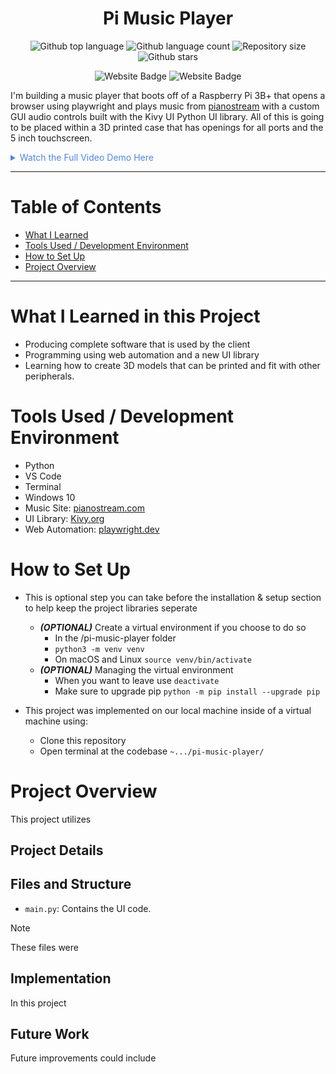 


<h1 align="center">Pi Music Player</h1>

<p align="center">
  <img alt="Github top language" src="https://img.shields.io/github/languages/top/mitchellkolb/pi-music-player?color=A22846">

  <img alt="Github language count" src="https://img.shields.io/github/languages/count/mitchellkolb/pi-music-player?color=A22846">

  <img alt="Repository size" src="https://img.shields.io/github/repo-size/mitchellkolb/pi-music-player?color=A22846">

  <img alt="Github stars" src="https://img.shields.io/github/stars/mitchellkolb/pi-music-player?color=A22846" />
</p>

<p align="center">
<img
    src="https://img.shields.io/badge/Python-3776AB?style=for-the-badge&logo=Python&logoColor=white"
    alt="Website Badge" />
<img
    src="https://img.shields.io/badge/raspberrypi-A22846?style=for-the-badge&logo=raspberrypi&logoColor=white"
    alt="Website Badge" />
</p>

I'm building a music player that boots off of a Raspberry Pi 3B+ that opens a browser using playwright and plays music from [pianostream](pianostream.com) with a custom GUI audio controls built with the Kivy UI Python UI library. All of this is going to be placed within a 3D printed case that has openings for all ports and the 5 inch touchscreen.


<details>
<summary style="color:#5087dd">Watch the Full Video Demo Here</summary>

[![Full Video Demo Here](https://img.youtube.com/vi/VidKEY/0.jpg)](https://www.youtube.com/watch?v=VidKEY)

</details>

---


# Table of Contents
- [What I Learned](#what-i-learned-in-this-project)
- [Tools Used / Development Environment](#tools-used--development-environment)
- [How to Set Up](#how-to-set-up)
- [Project Overview](#project-overview)


---

# What I Learned in this Project
- Producing complete software that is used by the client
- Programming using web automation and a new UI library
- Learning how to create 3D models that can be printed and fit with other peripherals.



# Tools Used / Development Environment
- Python
- VS Code
- Terminal
- Windows 10
- Music Site: [pianostream.com](https://playwright.dev/) 
- UI Library: [Kivy.org](https://kivy.org/)
- Web Automation: [playwright.dev](http://pianostream.com/) 





# How to Set Up
- This is optional step you can take before the installation & setup section to help keep the project libraries seperate
  - ***(OPTIONAL)*** Create a virtual environment if you choose to do so
      - In the /pi-music-player folder
      - `python3 -m venv venv`
      - On macOS and Linux `source venv/bin/activate`
  - ***(OPTIONAL)*** Managing the virtual environment
      - When you want to leave use `deactivate`
      - Make sure to upgrade pip `python -m pip install --upgrade pip`

- This project was implemented on our local machine inside of a virtual machine using:
  - Clone this repository 
  - Open terminal at the codebase `~.../pi-music-player/`





# Project Overview
This project utilizes 



## Project Details


## Files and Structure
- `main.py`: Contains the UI code.
> [!NOTE]
> These files were 


## Implementation
In this project

## Future Work
Future improvements could include






